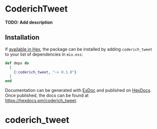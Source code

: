 # CoderichTweet

**TODO: Add description**

## Installation

If [available in Hex](https://hex.pm/docs/publish), the package can be installed
by adding `coderich_tweet` to your list of dependencies in `mix.exs`:

```elixir
def deps do
  [
    {:coderich_tweet, "~> 0.1.0"}
  ]
end
```

Documentation can be generated with [ExDoc](https://github.com/elixir-lang/ex_doc)
and published on [HexDocs](https://hexdocs.pm). Once published, the docs can
be found at <https://hexdocs.pm/coderich_tweet>.

# coderich_tweet
